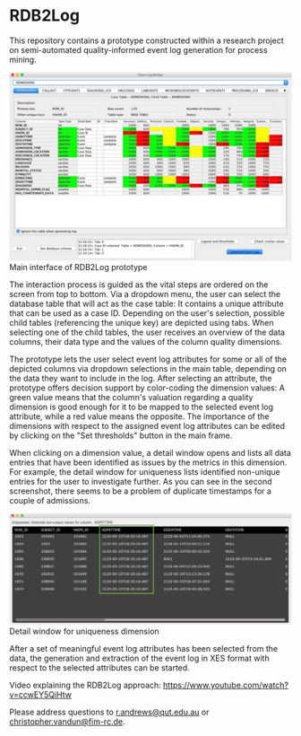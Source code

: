 # RDB2Log
This repository contains a prototype constructed within a research project on semi-automated quality-informed event log generation for process mining.

![alt text](Screenshot1.jpeg "Main interface of RDB2Log")
Main interface of RDB2Log prototype

The interaction process is guided as the vital steps are ordered on the screen from top to bottom. Via a dropdown menu, the user can select the database table that will act as the case table: It contains a unique attribute that can be used as a case ID. Depending on the user's selection, possible child tables (referencing the unique key) are depicted using tabs. When selecting one of the child tables, the user receives an overview of the data columns, their data type and the values of the column quality dimensions.

The prototype lets the user select event log attributes for some or all of the depicted columns via dropdown selections in the main table, depending on the data they want to include in the log. After selecting an attribute, the prototype offers decision support by color-coding the dimension values: A green value means that the column's valuation regarding a quality dimension is good enough for it to be mapped to the selected event log attribute, while a red value means the opposite. The importance of the dimensions with respect to the assigned event log attributes can be edited by clicking on the "Set thresholds" button in the main frame. 

When clicking on a dimension value, a detail window opens and lists all data entries that have been identified as issues by the metrics in this dimension. For example, the detail window for uniqueness lists identified non-unique entries for the user to investigate further. As you can see in the second screenshot, there seems to be a problem of duplicate timestamps for a couple of admissions.

![alt text](Screenshot2_with_highlight.jpg "Detail window for uniqueness dimension")
Detail window for uniqueness dimension

After a set of meaningful event log attributes has been selected from the data, the generation and extraction of the event log in XES format with respect to the selected attributes can be started.

Video explaining the RDB2Log approach: https://www.youtube.com/watch?v=ccwEY5QiHtw

Please address questions to r.andrews@qut.edu.au or christopher.vandun@fim-rc.de.
